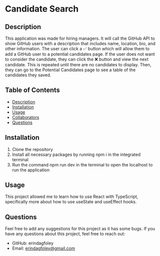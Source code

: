 # Candidate Search

## Description
This application was made for hiring managers. It will call the GitHub API to show GitHub users with a description that includes name, location, bio, and other information. The user can click a ✅ button which will allow them to add a GitHub user to a potential candidates page. If the user does not want to consider the candidate, they can click the ❌ button and view the next candidate. This is repeated until there are no candidates to display. Then, they can go to the Potential Candidates page to see a table of the candidates they saved. 

## Table of Contents
- [Description](#description)
- [Installation](#installation)
- [Usage](#usage)
- [Collaborators](#collaborators)
- [Questions](#questions)

## Installation
1. Clone the repository
2. Install all necessary packages by running npm i in the integrated terminal
3. Run the command npm run dev in the terminal to open the localhost to run the application

## Usage
This project allowed me to learn how to use React with TypeScript, specifically more about how to use useState and useEffect hooks.

## Questions
Feel free to add any suggestions for this project as it has some bugs. If you have any questions about this project, feel free to reach out:
- GitHub: erindagfoley
- Email: erindagfoley@gmail.com
